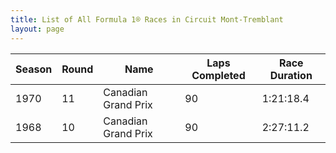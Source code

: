 ```yaml
---
title: List of All Formula 1® Races in Circuit Mont-Tremblant
layout: page
---
```



| Season | Round | Name | Laps Completed | Race Duration |
|--|--|--|--|--|
| 1970 | 11 | Canadian Grand Prix | 90 | 1:21:18.4 |
| 1968 | 10 | Canadian Grand Prix | 90 | 2:27:11.2 |


